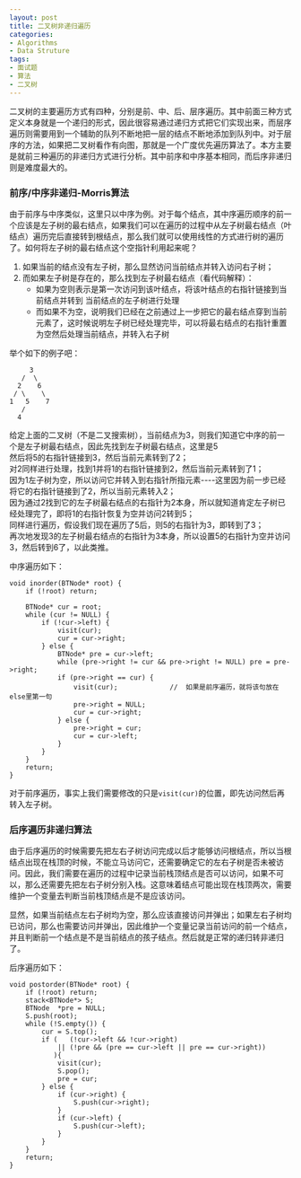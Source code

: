 ```yaml
---
layout: post
title: 二叉树非递归遍历
categories:
- Algorithms
- Data Struture
tags:
- 面试题
- 算法
- 二叉树
---
```


二叉树的主要遍历方式有四种，分别是前、中、后、层序遍历。其中前面三种方式定义本身就是一个递归的形式，因此很容易通过递归方式把它们实现出来，而层序遍历则需要用到一个辅助的队列不断地把一层的结点不断地添加到队列中。对于层序的方法，如果把二叉树看作有向图，那就是一个广度优先遍历算法了。本方主要是就前三种遍历的非递归方式进行分析。其中前序和中序基本相同，而后序非递归则是难度最大的。

### 前序/中序非递归-Morris算法

由于前序与中序类似，这里只以中序为例。对于每个结点，其中序遍历顺序的前一个应该是左子树的最右结点，如果我们可以在遍历的过程中从左子树最右结点（叶结点）遍历完后直接转到根结点，那么我们就可以使用线性的方式进行树的遍历了。如何将左子树的最右结点这个空指针利用起来呢？

1. 如果当前的结点没有左子树，那么显然访问当前结点并转入访问右子树；
2. 而如果左子树是存在的，那么找到左子树最右结点（看代码解释）：
    * 如果为空则表示是第一次访问到该叶结点，将该叶结点的右指针链接到当前结点并转到 当前结点的左子树进行处理
    * 而如果不为空，说明我们已经在之前通过上一步把它的最右结点穿到当前元素了，这时候说明左子树已经处理完毕，可以将最右结点的右指针重置为空然后处理当前结点，并转入右子树

举个如下的例子吧：

         3
       /  \
      2    6
     / \    \
    1   5    7
       /
      4

给定上面的二叉树（不是二叉搜索树），当前结点为3，则我们知道它中序的前一个是左子树最右结点，因此先找到左子树最右结点，这里是5    
然后将5的右指针链接到3，然后当前元素转到了2；   
对2同样进行处理，找到1并将1的右指针链接到2，然后当前元素转到了1；   
因为1左子树为空，所以访问它并转入到右指针所指元素----这里因为前一步已经将它的右指针链接到了2，所以当前元素转入2；   
因为通过2找到它的左子树最右结点的右指针为2本身，所以就知道肯定左子树已经处理完了，即将1的右指针恢复为空并访问2转到5；   
同样进行遍历，假设我们现在遍历了5后，则5的右指针为3，即转到了3；   
再次地发现3的左子树最右结点的右指针为3本身，所以设置5的右指针为空并访问3，然后转到6了，以此类推。

中序遍历如下：

    void inorder(BTNode* root) {
        if (!root) return;

        BTNode* cur = root;
        while (cur != NULL) {
            if (!cur->left) {
                visit(cur);
                cur = cur->right;
            } else {
                BTNode* pre = cur->left;
                while (pre->right != cur && pre->right != NULL) pre = pre->right;
                if (pre->right == cur) {
                    visit(cur);             //  如果是前序遍历，就将该句放在else里第一句
                    pre->right = NULL;
                    cur = cur->right;
                } else {
                    pre->right = cur;
                    cur = cur->left;
                }
            }
        }
        return;
    }

对于前序遍历，事实上我们需要修改的只是`visit(cur)`的位置，即先访问然后再转入左子树。

### 后序遍历非递归算法

由于后序遍历的时候需要先把左右子树访问完成以后才能够访问根结点，所以当根结点出现在栈顶的时候，不能立马访问它，还需要确定它的左右子树是否未被访问。因此，我们需要在遍历的过程中记录当前栈顶结点是否可以访问，如果不可以，那么还需要先把左右子树分别入栈。这意味着结点可能出现在栈顶两次，需要维护一个变量去判断当前栈顶结点是不是应该访问。

显然，如果当前结点左右子树均为空，那么应该直接访问并弹出；如果左右子树均已访问，那么也需要访问并弹出，因此维护一个变量记录当前访问的前一个结点，并且判断前一个结点是不是当前结点的孩子结点。然后就是正常的递归转非递归了。

后序遍历如下：

    void postorder(BTNode* root) {
        if (!root) return;
        stack<BTNode*> S;
        BTNode  *pre = NULL;
        S.push(root);
        while (!S.empty()) {
            cur = S.top();
            if (   (!cur->left && !cur->right) 
                || (!pre && (pre == cur->left || pre == cur->right)) 
               ){
                visit(cur);
                S.pop();
                pre = cur;
            } else {
                if (cur->right) {
                    S.push(cur->right);
                }
                if (cur->left) {
                    S.push(cur->left);
                }
            }
        }
        return;
    }

